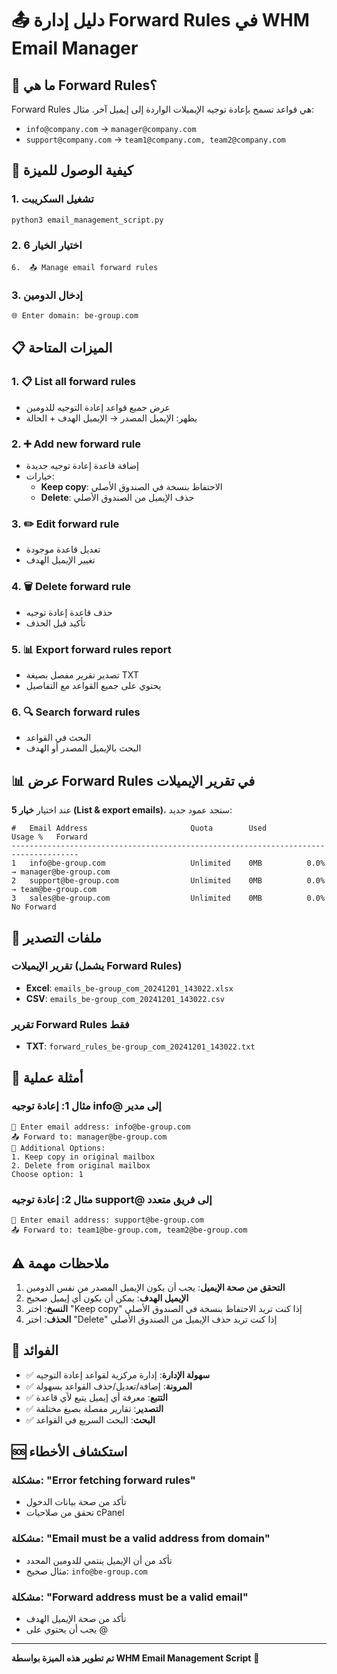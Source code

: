 # 📤 دليل إدارة Forward Rules في WHM Email Manager

## 🎯 ما هي Forward Rules؟
Forward Rules هي قواعد تسمح بإعادة توجيه الإيميلات الواردة إلى إيميل آخر. مثال:
- `info@company.com` → `manager@company.com`
- `support@company.com` → `team1@company.com, team2@company.com`

## 🚀 كيفية الوصول للميزة

### 1. تشغيل السكريبت
```bash
python3 email_management_script.py
```

### 2. اختيار الخيار 6
```
6.  📤 Manage email forward rules
```

### 3. إدخال الدومين
```
🌐 Enter domain: be-group.com
```

## 📋 الميزات المتاحة

### 1. 📋 List all forward rules
- عرض جميع قواعد إعادة التوجيه للدومين
- يظهر: الإيميل المصدر → الإيميل الهدف + الحالة

### 2. ➕ Add new forward rule
- إضافة قاعدة إعادة توجيه جديدة
- خيارات:
  - **Keep copy**: الاحتفاظ بنسخة في الصندوق الأصلي
  - **Delete**: حذف الإيميل من الصندوق الأصلي

### 3. ✏️ Edit forward rule
- تعديل قاعدة موجودة
- تغيير الإيميل الهدف

### 4. 🗑️ Delete forward rule
- حذف قاعدة إعادة توجيه
- تأكيد قبل الحذف

### 5. 📊 Export forward rules report
- تصدير تقرير مفصل بصيغة TXT
- يحتوي على جميع القواعد مع التفاصيل

### 6. 🔍 Search forward rules
- البحث في القواعد
- البحث بالإيميل المصدر أو الهدف

## 📊 عرض Forward Rules في تقرير الإيميلات

عند اختيار **خيار 5 (List & export emails)**، ستجد عمود جديد:

```
#   Email Address                       Quota        Used         Usage %   Forward                    
-------------------------------------------------------------------------------------
1   info@be-group.com                   Unlimited    0MB          0.0%      → manager@be-group.com    
2   support@be-group.com                Unlimited    0MB          0.0%      → team@be-group.com       
3   sales@be-group.com                  Unlimited    0MB          0.0%      No Forward                
```

## 📁 ملفات التصدير

### تقرير الإيميلات (يشمل Forward Rules)
- **Excel**: `emails_be-group_com_20241201_143022.xlsx`
- **CSV**: `emails_be-group_com_20241201_143022.csv`

### تقرير Forward Rules فقط
- **TXT**: `forward_rules_be-group_com_20241201_143022.txt`

## 🔧 أمثلة عملية

### مثال 1: إعادة توجيه info@ إلى مدير
```
📧 Enter email address: info@be-group.com
📤 Forward to: manager@be-group.com
🔧 Additional Options:
1. Keep copy in original mailbox
2. Delete from original mailbox
Choose option: 1
```

### مثال 2: إعادة توجيه support@ إلى فريق متعدد
```
📧 Enter email address: support@be-group.com
📤 Forward to: team1@be-group.com, team2@be-group.com
```

## ⚠️ ملاحظات مهمة

1. **التحقق من صحة الإيميل**: يجب أن يكون الإيميل المصدر من نفس الدومين
2. **الإيميل الهدف**: يمكن أن يكون أي إيميل صحيح
3. **النسخ**: اختر "Keep copy" إذا كنت تريد الاحتفاظ بنسخة في الصندوق الأصلي
4. **الحذف**: اختر "Delete" إذا كنت تريد حذف الإيميل من الصندوق الأصلي

## 🎉 الفوائد

- ✅ **سهولة الإدارة**: إدارة مركزية لقواعد إعادة التوجيه
- ✅ **المرونة**: إضافة/تعديل/حذف القواعد بسهولة
- ✅ **التتبع**: معرفة أي إيميل يتبع لأي قاعدة
- ✅ **التصدير**: تقارير مفصلة بصيغ مختلفة
- ✅ **البحث**: البحث السريع في القواعد

## 🆘 استكشاف الأخطاء

### مشكلة: "Error fetching forward rules"
- تأكد من صحة بيانات الدخول
- تحقق من صلاحيات cPanel

### مشكلة: "Email must be a valid address from domain"
- تأكد من أن الإيميل ينتمي للدومين المحدد
- مثال صحيح: `info@be-group.com`

### مشكلة: "Forward address must be a valid email"
- تأكد من صحة الإيميل الهدف
- يجب أن يحتوي على @

---

**تم تطوير هذه الميزة بواسطة WHM Email Management Script** 🚀
